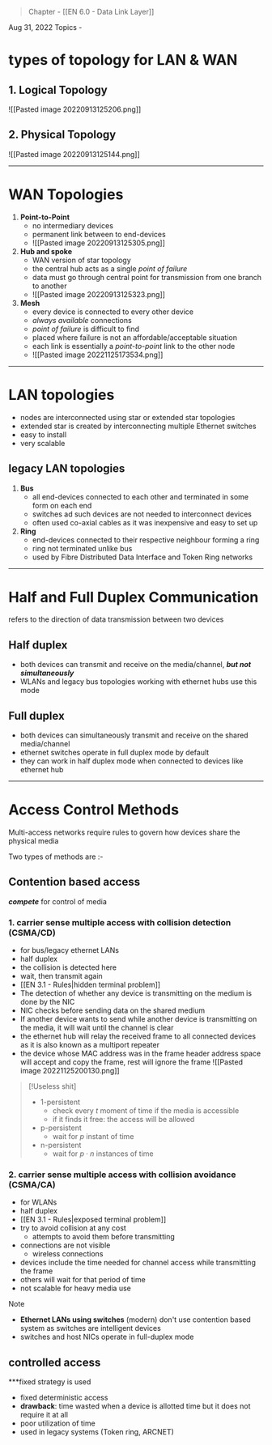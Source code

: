 >Chapter - [[EN 6.0 - Data Link Layer]]

Aug 31, 2022
Topics - 

# types of topology for LAN & WAN
## 1. Logical Topology
![[Pasted image 20220913125206.png]]

## 2. Physical Topology
![[Pasted image 20220913125144.png]]

---
# WAN Topologies
1. **Point-to-Point** 
	- no intermediary devices
	- permanent link between to end-devices
	- ![[Pasted image 20220913125305.png]]
2. **Hub and spoke**
	- WAN version of star topology
	- the central hub acts as a single *point of failure*
	- data must go through central point for transmission from one branch to another
	- ![[Pasted image 20220913125323.png]]
3. **Mesh**
	- every device is connected to every other device
	- *always available* connections
	- *point of failure* is difficult to find
	- placed where failure is not an affordable/acceptable situation
	- each link is essentially a *point-to-point* link to the other node
	- ![[Pasted image 20221125173534.png]]

---
# LAN topologies
- nodes are interconnected using star or extended star topologies
- extended star is created by interconnecting multiple Ethernet switches
- easy to install
- very scalable

## legacy LAN topologies
1. **Bus**
	- all end-devices connected to each other and terminated in some form on each end
	- switches ad such devices are not needed to interconnect devices
	- often used co-axial cables as it was inexpensive and easy to set up
2. **Ring**
	- end-devices connected to their respective neighbour forming a ring
	- ring not terminated unlike bus
	- used by Fibre Distributed Data Interface and Token Ring networks

---
# Half and Full Duplex Communication
refers to the direction of data transmission between two devices
## Half duplex
- both devices can transmit and receive on the media/channel, ***but not simultaneously***
- WLANs and legacy bus topologies working with ethernet hubs use this mode

## Full duplex
- both devices can simultaneously transmit and receive on the shared media/channel
- ethernet switches operate in full duplex mode by default
- they can work in half duplex mode when connected to devices like ethernet hub

---
# Access Control Methods
Multi-access networks require rules to govern how devices share the physical media

Two types of methods are :-

## Contention based access
***compete*** for control of media

### 1. **carrier sense multiple access with collision detection (CSMA/CD)**
- for bus/legacy ethernet LANs
- half duplex
- the collision is detected here
- wait, then transmit again
- [[EN 3.1 - Rules|hidden terminal problem]]
- The detection of whether any device is transmitting on the medium is done by the NIC
- NIC checks before sending data on the shared medium
- If another device wants to send while another device is transmitting on the media, it will wait until the channel is clear
- the ethernet hub will relay the received frame to all connected devices as it is also known as a multiport repeater
- the device whose MAC address was in the frame header address space will accept and copy the frame, rest will ignore the frame
![[Pasted image 20221125200130.png]]

>[!Useless shit]
>- 1-persistent
>	- check every $t$ moment of time if the media is accessible
>	- if it finds it free: the access will be allowed
>- p-persistent
>	- wait for $p$ instant of time
>- n-persistent
>	- wait for $p\cdot n$ instances of time

### 2. **carrier sense multiple access with collision avoidance (CSMA/CA)**
- for WLANs
- half duplex
- [[EN 3.1 - Rules|exposed terminal problem]]
- try to avoid collision at any cost
	- attempts to avoid them before transmitting
- connections are not visible
	- wireless connections
- devices include the time needed for channel access while transmitting the frame
- others will wait for that period of time
- not scalable for heavy media use

>[!NOTE]
>- **Ethernet LANs using switches** (modern) don't use contention based system as switches are intelligent devices
>- switches and host NICs operate in full-duplex mode

## controlled access
***fixed strategy is used

- fixed deterministic access
- **drawback**: time wasted when a device is allotted time but it does not require it at all
- poor utilization of time
- used in legacy systems (Token ring, ARCNET)